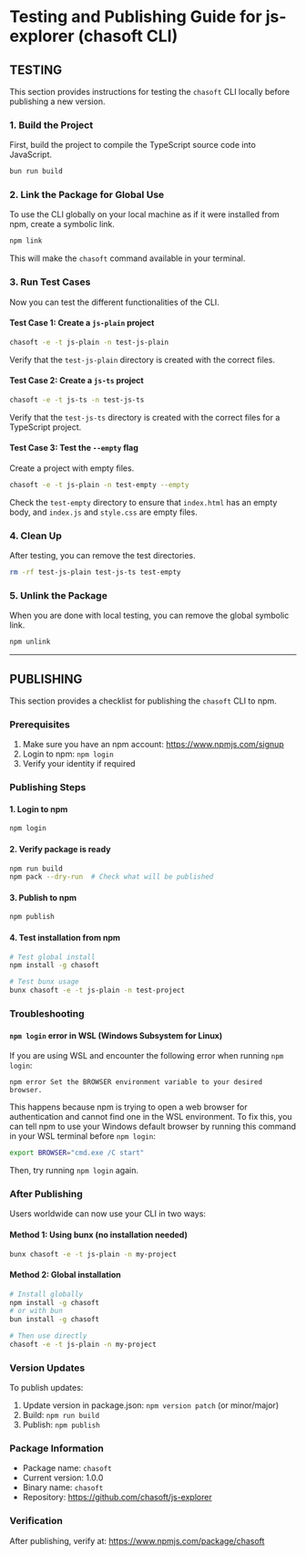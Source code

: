 # Testing and Publishing Guide for js-explorer (chasoft CLI)

## TESTING

This section provides instructions for testing the `chasoft` CLI locally before publishing a new version.

### 1. Build the Project

First, build the project to compile the TypeScript source code into JavaScript.

```bash
bun run build
```

### 2. Link the Package for Global Use

To use the CLI globally on your local machine as if it were installed from npm, create a symbolic link.

```bash
npm link
```

This will make the `chasoft` command available in your terminal.

### 3. Run Test Cases

Now you can test the different functionalities of the CLI.

#### Test Case 1: Create a `js-plain` project

```bash
chasoft -e -t js-plain -n test-js-plain
```

Verify that the `test-js-plain` directory is created with the correct files.

#### Test Case 2: Create a `js-ts` project

```bash
chasoft -e -t js-ts -n test-js-ts
```

Verify that the `test-js-ts` directory is created with the correct files for a TypeScript project.

#### Test Case 3: Test the `--empty` flag

Create a project with empty files.

```bash
chasoft -e -t js-plain -n test-empty --empty
```

Check the `test-empty` directory to ensure that `index.html` has an empty body, and `index.js` and `style.css` are empty files.

### 4. Clean Up

After testing, you can remove the test directories.

```bash
rm -rf test-js-plain test-js-ts test-empty
```

### 5. Unlink the Package

When you are done with local testing, you can remove the global symbolic link.

```bash
npm unlink
```

---

## PUBLISHING

This section provides a checklist for publishing the `chasoft` CLI to npm.

### Prerequisites
1. Make sure you have an npm account: https://www.npmjs.com/signup
2. Login to npm: `npm login`
3. Verify your identity if required

### Publishing Steps

#### 1. Login to npm
```bash
npm login
```

#### 2. Verify package is ready
```bash
npm run build
npm pack --dry-run  # Check what will be published
```

#### 3. Publish to npm
```bash
npm publish
```

#### 4. Test installation from npm
```bash
# Test global install
npm install -g chasoft

# Test bunx usage
bunx chasoft -e -t js-plain -n test-project
```

### Troubleshooting

#### `npm login` error in WSL (Windows Subsystem for Linux)

If you are using WSL and encounter the following error when running `npm login`:

```
npm error Set the BROWSER environment variable to your desired browser.
```

This happens because npm is trying to open a web browser for authentication and cannot find one in the WSL environment. To fix this, you can tell npm to use your Windows default browser by running this command in your WSL terminal before `npm login`:

```bash
export BROWSER="cmd.exe /C start"
```

Then, try running `npm login` again.

### After Publishing

Users worldwide can now use your CLI in two ways:

#### Method 1: Using bunx (no installation needed)
```bash
bunx chasoft -e -t js-plain -n my-project
```

#### Method 2: Global installation
```bash
# Install globally
npm install -g chasoft
# or with bun
bun install -g chasoft

# Then use directly
chasoft -e -t js-plain -n my-project
```

### Version Updates

To publish updates:
1. Update version in package.json: `npm version patch` (or minor/major)
2. Build: `npm run build`
3. Publish: `npm publish`

### Package Information
- Package name: `chasoft`
- Current version: 1.0.0
- Binary name: `chasoft`
- Repository: https://github.com/chasoft/js-explorer

### Verification
After publishing, verify at: https://www.npmjs.com/package/chasoft
